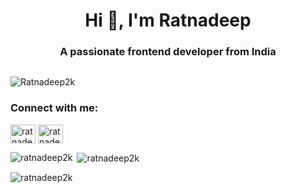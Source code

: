 <h1 align="center">Hi 👋, I'm Ratnadeep</h1>
<h3 align="center">A passionate frontend developer from India</h3>

<p align="left"> <a href="https://twitter.com/" target="blank"><img src="https://img.shields.io/twitter/follow/?logo=twitter&style=for-the-badge" alt="" /></a> </p>
<p align="left"> <img src="https://komarev.com/ghpvc/?username=Ratnadeep2k&label=Profile%20views&color=0e75b6&style=flat" alt="Ratnadeep2k" /> </p>
<h3 align="left">Connect with me:</h3>
<p align="left">
<a href="https://linkedin.com/in/ratnadeep-baruah-4b14a9207" target="blank"><img align="center" src="https://raw.githubusercontent.com/rahuldkjain/github-profile-readme-generator/master/src/images/icons/Social/linked-in-alt.svg" alt="ratnadeep-baruah-4b14a9207" height="30" width="40" /></a>
<a href="https://www.leetcode.com/ratnadeep_" target="blank"><img align="center" src="https://raw.githubusercontent.com/rahuldkjain/github-profile-readme-generator/master/src/images/icons/Social/leet-code.svg" alt="ratnadeep_" height="30" width="40" /></a>
</p>

<p><img align="left" src="https://github-readme-stats.vercel.app/api/top-langs?username=ratnadeep2k&show_icons=true&locale=en&layout=compact" alt="ratnadeep2k" /></p>

<p>&nbsp;<img align="center" src="https://github-readme-stats.vercel.app/api?username=ratnadeep2k&show_icons=true&locale=en" alt="ratnadeep2k" /></p>

<p><img align="center" src="https://github-readme-streak-stats.herokuapp.com/?user=ratnadeep2k&" alt="ratnadeep2k" /></p>
